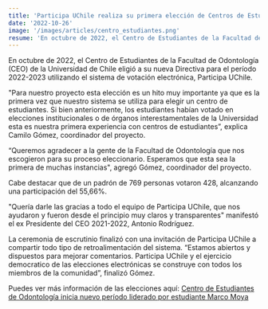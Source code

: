 ```yaml
---
title: 'Participa UChile realiza su primera elección de Centros de Estudiantes'
date: '2022-10-26'
image: '/images/articles/centro_estudiantes.png'
resume: 'En octubre de 2022, el Centro de Estudiantes de la Facultad de Odontología (CEO) de la Universidad de Chile eligió a su nueva Directiva para el período 2022-2023 utilizando el sistema de votación electrónica, Participa UChile.'
---
```

En octubre de 2022, el Centro de Estudiantes de la Facultad de Odontología (CEO) de la Universidad de Chile eligió a su nueva Directiva para el período 2022-2023 utilizando el sistema de votación electrónica, Participa UChile.

"Para nuestro proyecto esta elección es un hito muy importante ya que es la primera vez que nuestro sistema se utiliza para elegir un centro de estudiantes. Si bien anteriormente, los estudiantes habían votado en elecciones institucionales o de órganos interestamentales de la Universidad esta es nuestra primera experiencia con centros de estudiantes”, explica Camilo Gómez, coordinador del proyecto.

“Queremos agradecer a la gente de la Facultad de Odontología que nos escogieron para su proceso eleccionario. Esperamos que esta sea la primera de muchas instancias", agregó Gómez, coordinador del proyecto.

Cabe destacar que de un padrón de 769 personas votaron 428, alcanzando una participación del 55,66%.

"Quería darle las gracias a todo el equipo de Participa UChile, que nos ayudaron y fueron desde el principio muy claros y transparentes" manifestó el ex Presidente del CEO 2021-2022, Antonio Rodríguez.

La ceremonia de escrutinio finalizó con una invitación de Participa UChile a compartir todo tipo de retroalimentación del sistema. “Estamos abiertos y dispuestos para mejorar comentarios. Participa UChile y el ejercicio democratico de las elecciones electrónicas se construye con todos los miembros de la comunidad”, finalizó Gómez.

Puedes ver más información de las elecciones aquí: [Centro de Estudiantes de Odontología inicia nuevo período liderado por estudiante Marco Moya](https://www.uchile.cl/noticias/191640/centro-de-estudiantes-de-odontologia-inicia-nuevo-periodo-)